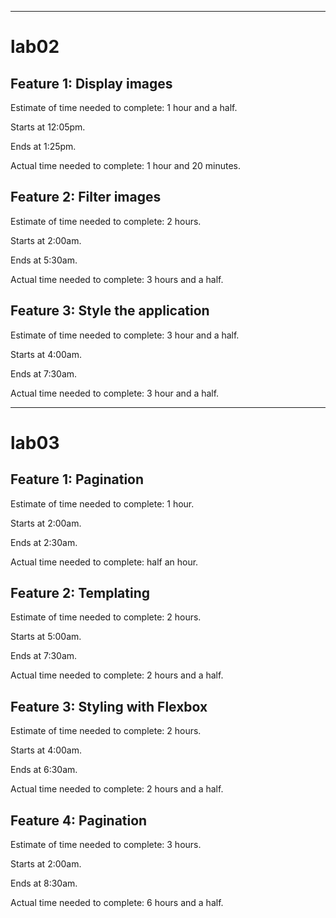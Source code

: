 ***
 # lab02

## Feature 1: Display images

Estimate of time needed to complete: 1 hour and a half.

Starts at 12:05pm.

Ends at 1:25pm.

Actual time needed to complete: 1 hour and 20 minutes.

## Feature 2: Filter images

Estimate of time needed to complete: 2 hours.

Starts at 2:00am.

Ends at 5:30am.

Actual time needed to complete: 3 hours and a half.

## Feature 3: Style the application

Estimate of time needed to complete: 3 hour and a half.

Starts at 4:00am.

Ends at 7:30am.

Actual time needed to complete: 3 hour and a half.

***

# lab03

## Feature 1: Pagination

Estimate of time needed to complete: 1 hour.

Starts at 2:00am.

Ends at 2:30am.

Actual time needed to complete: half an hour.

## Feature 2: Templating

Estimate of time needed to complete: 2 hours.

Starts at 5:00am.

Ends at 7:30am.

Actual time needed to complete: 2 hours and a half.

## Feature 3: Styling with Flexbox

Estimate of time needed to complete: 2 hours.

Starts at 4:00am.

Ends at 6:30am.

Actual time needed to complete: 2 hours and a half.

## Feature 4: Pagination

Estimate of time needed to complete: 3 hours.

Starts at 2:00am.

Ends at 8:30am.

Actual time needed to complete: 6 hours and a half.

